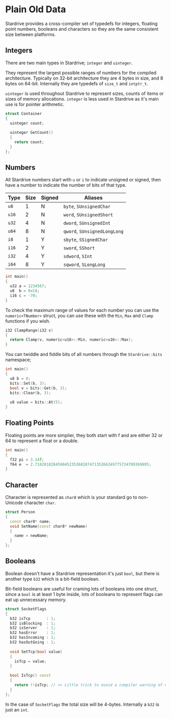 Plain Old Data
==============

Stardrive provides a cross-compiler set of typedefs for integers, floating point numbers, booleans and characters so they are the same consistent size between platforms.

Integers
--------

There are two main types in Stardrive; `integer` and `uinteger`.

They represent the largest possible ranges of numbers for the compiled architecture. Typically on 32-bit architecture they are 4 bytes in size, and 8 bytes on 64-bit. Internally they are typedefs of `size_t` and `intptr_t`. 

`uinteger` is used throughout Stardrive to represent sizes, counts of items or sizes of memory allocations. `integer` is less used in Stardrive as it's main use is for pointer arithmetic.

```c++
struct Container
{
  uinteger count;
  
  uinteger GetCount()
  {
    return count;
  }
};
```

Numbers
--------

All Stardrive numbers start with `u` or `i` to indicate unsigned or signed, then have a number to indicate the number of bits of that type.

| Type    | Size | Signed | Aliases                       |
|---------|------|--------|-------------------------------|
| `u8`    | 1    | N      | `byte`, `SUnsignedChar`       |
| `u16`   | 2    | N      | `word`, `SUnsignedShort`      |
| `u32`   | 4    | N      | `dword`, `SUnsignedInt`       |
| `u64`   | 8    | N      | `qword`, `SUnsignedLongLong`  |
| `i8`    | 1    | Y      | `sbyte`, `SSignedChar`        |
| `i16`   | 2    | Y      | `sword`, `SShort`             |
| `i32`   | 4    | Y      | `sdword`, `SInt`              |
| `i64`   | 8    | Y      | `sqword`, `SLongLong`         |

```c++
int main()
{
  u32 a = 1234567;
  u8  b = 0xCA;
  i16 c = -70;
}
```

To check the maximum range of values for each number you can use the `numeric<TNumber>` struct, you can use these with the `Min`, `Max` and `Clamp` functions if you wish.

```c++
i32 ClampRange(i32 v)
{
  return Clamp(v, numeric<u16>::Min, numeric<u16>::Max);
}
```

You can twiddle and fiddle bits of all numbers through the `Stardrive::bits` namespace;

```c++
int main()
{
  u8 b = 0;
  bits::Set(b, 3);
  bool v = bits::Get(b, 3);
  bits::Clear(b, 3);
  
  u8 value = bits::At(5);
}
```

Floating Points
---------------

Floating points are more simplier, they both start with f and are either 32 or 64 to represent a float or a double.

```c++
int main()
{
  f32 pi = 3.14f;
  f64 e  = 2.71828182845904523536028747135266249775724709369995;
}
```

Character
---------

Character is represented as `char8` which is your standard go to non-Unicode character `char`.

```c++
struct Person
{
  const char8* name;
  void SetName(const char8* newName)
  {
    name = newName;
  }
};
```

Booleans
--------

Boolean doesn't have a Stardrive representation it's just `bool`, but there is another type `b32` which is a bit-field boolean.

Bit-field booleans are useful for craming lots of booleans into one struct, since a `bool` is at least 1 byte inside, lots of booleans to represent flags can eat up unnecessary memory.

```c++
struct SocketFlags
{
  b32 isTcp       : 1;
  b32 isBlocking  : 1;
  b32 isServer    : 1;
  b32 hasError    : 1;
  b32 hasIncoming : 1;
  b32 hasOutGoing : 1;
  
  void SetTcp(bool value)
  {
    isTcp = value;
  }
  
  bool IsTcp() const
  {
    return !!isTcp; // << Little trick to avoid a compiler warning of casting int to bool.
  }
};
```

In the case of `SocketFlags` the total size will be 4-bytes. Internally a `b32` is just an `int`.
